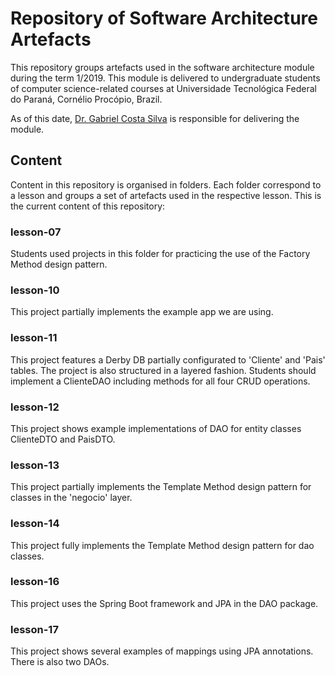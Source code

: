 # Repository of Software Architecture Artefacts

This repository groups artefacts used in the software architecture module during the term 1/2019. This module is delivered to undergraduate students of computer science-related courses at Universidade Tecnológica Federal do Paraná, Cornélio Procópio, Brazil.  

As of this date, [Dr. Gabriel Costa Silva](http://gabrielcosta.utfpr.site) is responsible for delivering the module.

## Content

Content in this repository is organised in folders. Each folder correspond to a lesson and groups a set of artefacts used in the respective lesson. This is the current content of this repository:

### lesson-07
Students used projects in this folder for practicing the use of the Factory Method design pattern.

### lesson-10
This project partially implements the example app we are using. 

### lesson-11
This project features a Derby DB partially configurated to 'Cliente' and 'Pais' tables. The project is also structured in a layered fashion. Students should implement a ClienteDAO including methods for all four CRUD operations.

### lesson-12
This project shows example implementations of DAO for entity classes ClienteDTO and PaisDTO.

### lesson-13
This project partially implements the Template Method design pattern for classes in the 'negocio' layer.

### lesson-14
This project fully implements the Template Method design pattern for dao classes.

### lesson-16
This project uses the Spring Boot framework and JPA in the DAO package.

### lesson-17
This project shows several examples of mappings using JPA annotations. There is also two DAOs.
